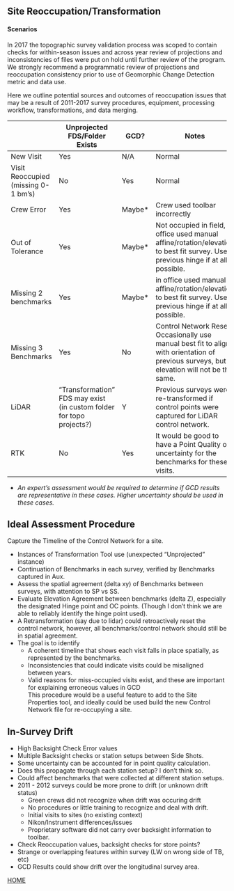 ## Site Reoccupation/Transformation
#### Scenarios

In 2017 the topographic survey validation process was scoped to contain checks for within-season issues and across year review of projections and inconsistencies of files were put on hold until further review of the program. We strongly recommend a programmatic review of projections and reoccupation consistency prior to use of Geomorphic Change Detection metric and data use. 

Here we outline potential sources and outcomes of reoccupation issues that may be a result of 2011-2017 survey procedures, equipment, processing workflow, transformations, and data merging.  

|   |Unprojected FDS/Folder Exists|GCD?|Notes|
|---|-----------------------------|---|------|
|New Visit|Yes|N/A|Normal|
Visit Reoccupied (missing 0-1 bm’s)|No|Yes|Normal|
|Crew Error|Yes|Maybe*|Crew used toolbar incorrectly|
|Out of Tolerance|Yes|Maybe*|Not occupied in field, in office used manual affine/rotation/elevation to best fit survey. Use previous hinge if at all possible.|
|Missing 2 benchmarks|Yes|Maybe*|in office used manual affine/rotation/elevation to best fit survey. Use previous hinge if at all possible.|
|Missing 3 Benchmarks|Yes|No|Control Network Reset. Occasionally use manual best fit to align with orientation of previous surveys, but elevation will not be the same.|
|LiDAR|“Transformation” FDS may exist (in custom folder for topo projects?)|Y|Previous surveys were re-transformed if control points  were captured for LiDAR control network.|
|RTK|No|Yes|It would be good to have a Point Quality or uncertainty for the benchmarks for these visits.|  
* *An expert’s assessment would be required to determine if GCD results are representative in these cases. Higher uncertainty should be used in these cases.*
## Ideal Assessment Procedure  
Capture the Timeline of the Control Network for a site.  
* Instances of Transformation Tool use (unexpected “Unprojected” instance)  
* Continuation of Benchmarks in each survey, verified by Benchmarks captured in Aux.  
* Assess the spatial agreement (delta xy) of Benchmarks between surveys, with attention to SP vs SS.
* Evaluate Elevation Agreement between benchmarks (delta Z), especially the designated Hinge point and OC points. (Though I don’t think we are able to reliably identify the hinge point used).  
* A Retransformation (say due to lidar) could retroactively reset the control network, however, all benchmarks/control network should still be in spatial agreement.  
* The goal is to identify  
  * A coherent timeline that shows each visit falls in place spatially, as represented by the benchmarks.    
  * Inconsistencies that could indicate visits could be misaligned between years.  
  * Valid reasons for miss-occupied visits exist, and these are important for explaining erroneous values in GCD  
This procedure would be a useful feature to add to the Site Properties tool, and ideally could be used build the new Control Network file for re-occupying a site.  
## In-Survey Drift  
* High Backsight Check Error values    
* Multiple Backsight checks or station setups between Side Shots.  
* Some uncertainty can be accounted for in point quality calculation.     
* Does this propagate through each station setup? I don’t think so.  
* Could affect benchmarks that were collected at different station setups.  
* 2011 - 2012 surveys could be more prone to drift (or unknown drift status)  
  * Green crews did not recognize when drift was occuring drift  
  * No procedures or little training to recognize and deal with drift.  
  * Initial visits to sites (no existing context)  
  * Nikon/Instrument differences/issues  
  * Proprietary software did not carry over backsight information to toolbar.  
* Check Reoccupation values, backsight checks for store points?  
* Strange or overlapping features within survey (LW on wrong side of TB, etc)  
* GCD Results could show drift over the longitudinal survey area.  

[HOME](README.md)

